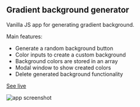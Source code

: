 ## Gradient background generator

Vanilla JS app for generating gradient background.   

Main features:
* Generate a random background button
* Color inputs to create a custom background
* Background colors are stored in an array
* Modal window to show created colors
* Delete generated background functionality

[See live](https://miloszcwen.github.io/gradientGenerator/)

![app screenshot](https://mcwen.netlify.app/assets/project3.35ebff3ee8468f4b47bdf7f4d4eaf7aa.jpg)
